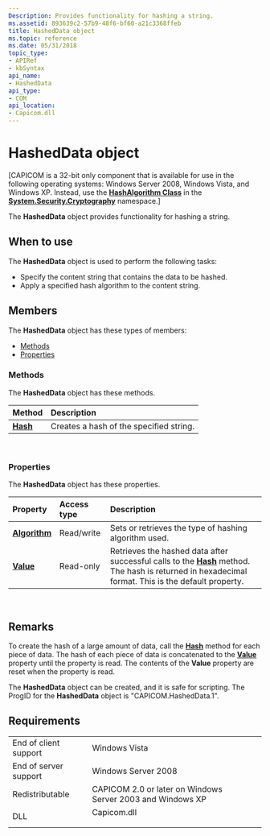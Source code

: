```yaml
---
Description: Provides functionality for hashing a string.
ms.assetid: 893639c2-57b9-48f6-bf60-a21c3368ffeb
title: HashedData object
ms.topic: reference
ms.date: 05/31/2018
topic_type:
- APIRef
- kbSyntax
api_name:
- HashedData
api_type:
- COM
api_location:
- Capicom.dll
---
```


# HashedData object

\[CAPICOM is a 32-bit only component that is available for use in the following operating systems: Windows Server 2008, Windows Vista, and Windows XP. Instead, use the [**HashAlgorithm Class**](/previous-versions/windows/) in the [**System.Security.Cryptography**](/dotnet/api/system.security.cryptography?view=dotnet-plat-ext-3.1&preserve-view=true) namespace.\]

The **HashedData** object provides functionality for hashing a string.

## When to use

The **HashedData** object is used to perform the following tasks:

-   Specify the content string that contains the data to be hashed.
-   Apply a specified hash algorithm to the content string.

## Members

The **HashedData** object has these types of members:

-   [Methods](#methods)
-   [Properties](#properties)

### Methods

The **HashedData** object has these methods.



| Method                          | Description                                        |
|:--------------------------------|:---------------------------------------------------|
| [**Hash**](hasheddata-hash.md) | Creates a hash of the specified string.<br/> |



 

### Properties

The **HashedData** object has these properties.



| Property                                             | Access type           | Description                                                                                                                                                                          |
|:-----------------------------------------------------|:----------------------|:-------------------------------------------------------------------------------------------------------------------------------------------------------------------------------------|
| [**Algorithm**](hasheddata-algorithm.md)<br/> | Read/write<br/> | Sets or retrieves the type of hashing algorithm used.<br/>                                                                                                                     |
| [**Value**](hasheddata-value.md)<br/>         | Read-only<br/>  | Retrieves the hashed data after successful calls to the [**Hash**](hasheddata-hash.md) method. The hash is returned in hexadecimal format. This is the default property.<br/> |



 

## Remarks

To create the hash of a large amount of data, call the [**Hash**](hasheddata-hash.md) method for each piece of data. The hash of each piece of data is concatenated to the [**Value**](hasheddata-value.md) property until the property is read. The contents of the **Value** property are reset when the property is read.

The **HashedData** object can be created, and it is safe for scripting. The ProgID for the **HashedData** object is "CAPICOM.HashedData.1".

## Requirements



|                                  |                                                                                        |
|----------------------------------|----------------------------------------------------------------------------------------|
| End of client support<br/> | Windows Vista<br/>                                                               |
| End of server support<br/> | Windows Server 2008<br/>                                                         |
| Redistributable<br/>       | CAPICOM 2.0 or later on Windows Server 2003 and Windows XP<br/>                  |
| DLL<br/>                   | <dl> <dt>Capicom.dll</dt> </dl> |



 

 
